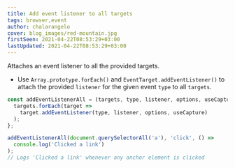 ```yaml
---
title: Add event listener to all targets
tags: browser,event
author: chalarangelo
cover: blog_images/red-mountain.jpg
firstSeen: 2021-04-22T08:53:29+03:00
lastUpdated: 2021-04-22T08:53:29+03:00
---
```


Attaches an event listener to all the provided targets.

- Use `Array.prototype.forEach()` and `EventTarget.addEventListener()` to attach the provided `listener` for the given event `type` to all `targets`.

```js
const addEventListenerAll = (targets, type, listener, options, useCapture) => {
  targets.forEach(target =>
    target.addEventListener(type, listener, options, useCapture)
  );
};
```

```js
addEventListenerAll(document.querySelectorAll('a'), 'click', () =>
  console.log('Clicked a link')
);
// Logs 'Clicked a link' whenever any anchor element is clicked
```
